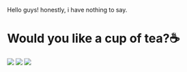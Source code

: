Hello guys! honestly, i have nothing to say.
<h1>Would you like a cup of tea?☕</h1>

![](https://github-readme-stats.vercel.app/api?username=amistix&show_icons=true&theme=tokyonight&hide=["issues"])
![](https://github-readme-stats.vercel.app/api/top-langs?username=amistix&show_icons=true&theme=tokyonight&layout=compact)
![](https://leetcard.jacoblin.cool/amistix?theme=dark&font=Montserrat)
